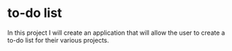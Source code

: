 # to-do list

In this project I will create an application that will allow the user to create a to-do list for their various projects. 
